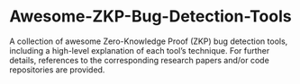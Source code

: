 # Awesome-ZKP-Bug-Detection-Tools
A collection of awesome Zero-Knowledge Proof (ZKP) bug detection tools, including a high-level explanation of each tool’s technique. For further details, references to the corresponding research papers and/or code repositories are provided.
